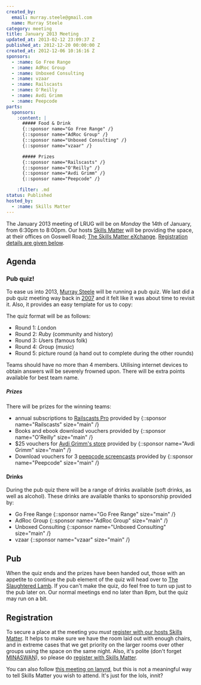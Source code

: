 ```yaml
---
created_by:
  email: murray.steele@gmail.com
  name: Murray Steele
category: meeting
title: January 2013 Meeting
updated_at: 2013-02-12 23:09:37 Z
published_at: 2012-12-20 00:00:00 Z
created_at: 2012-12-06 10:16:16 Z
sponsors:
  - :name: Go Free Range
  - :name: AdRoc Group
  - :name: Unboxed Consulting
  - :name: vzaar
  - :name: Railscasts
  - :name: O'Reilly
  - :name: Avdi Grimm
  - :name: Peepcode
parts:
  sponsors:
    :content: |
      ##### Food & Drink
      {::sponsor name="Go Free Range" /}
      {::sponsor name="AdRoc Group" /}
      {::sponsor name="Unboxed Consulting" /}
      {::sponsor name="vzaar" /}

      ##### Prizes
      {::sponsor name="Railscasts" /}
      {::sponsor name="O'Reilly" /}
      {::sponsor name="Avdi Grimm" /}
      {::sponsor name="Peepcode" /}

    :filter: .md
status: Published
hosted_by:
  - :name: Skills Matter
---
```


The January 2013 meeting of LRUG will be on *Monday* the 14th of January, from 6:30pm to 8:00pm.  Our hosts [Skills Matter](http://skillsmatter.com/) will be providing the space, at their offices on Goswell Road; [The Skills Matter eXchange](http://skillsmatter.com/location-details/design-architecture/484/96).  <a href="#jan13registration">Registration details are given below</a>.

Agenda
------

### Pub quiz!

To ease us into 2013, [Murray Steele](http://h-lame.com/) will be running a pub quiz.  We last did a pub quiz meeting way back in [2007](/meetings/2007/january/) and it felt like it was about time to revisit it.  Also, it provides an easy template for us to copy:

The quiz format will be as follows:

* Round 1: *L*ondon
* Round 2: *R*uby (community and history)
* Round 3: *U*sers (famous folk)
* Round 4: *G*roup (music)
* Round 5: picture round (a hand out to complete during the other rounds)

Teams should have no more than 4 members.  Utilising internet devices to obtain answers will be severely frowned upon.  There will be extra points available for best team name.

##### Prizes

There will be prizes for the winning teams:

* annual subscriptions to [Railscasts Pro](http://railscasts.com/pro) provided by {::sponsor name="Railscasts" size="main" /}
* Books and ebook download vouchers provided by {::sponsor name="O'Reilly" size="main" /}
* $25 vouchers for [Avdi Grimm's store](https://shiprise.dpdcart.com/) provided by {::sponsor name="Avdi Grimm" size="main" /}
* Download vouchers for 3 [peepcode screencasts](https://peepcode.com/screencasts/) provided by {::sponsor name="Peepcode" size="main" /}

#### Drinks

During the pub quiz there will be a range of drinks available (soft drinks, as well as alcohol).  These drinks are available thanks to sponsorship provided by:

* Go Free Range {::sponsor name="Go Free Range" size="main" /}
* AdRoc Group {::sponsor name="AdRoc Group" size="main" /}
* Unboxed Consulting {::sponsor name="Unboxed Consulting" size="main" /}
* vzaar {::sponsor name="vzaar" size="main" /}

Pub
---

When the quiz ends and the prizes have been handed out, those with an appetite to continue the pub element of the quiz will head over to [The Slaughtered Lamb](http://www.theslaughteredlambpub.com/).  If you can't make the quiz, do feel free to turn up just to the pub later on.  Our normal meetings end no later than 8pm, but the quiz may run on a bit.

Registration <a name="jan13registration">&nbsp;</a>
---------------------------------------------------

To secure a place at the meeting you *must* [register with our hosts Skills Matter](http://skillsmatter.com/podcast/home/a-pub-quiz-with-a-twist-of-ruby).  It helps to make sure we have the room laid out with enough chairs, and in extreme cases that we get priority on the larger rooms over other groups using the space on the same night.  Also, it's polite (don't forget [MINASWAN](http://oreilly.com/ruby/excerpts/ruby-learning-rails/ruby-glossary.html#I_indexterm_d1e32036)), so please do [register with Skills Matter](http://skillsmatter.com/podcast/home/a-pub-quiz-with-a-twist-of-ruby).

You can also follow [this meeting on lanyrd](http://lanyrd.com/2013/lrug-january/), but this is not a meaningful way to tell Skills Matter you wish to attend.  It's just for the lols, innit?
